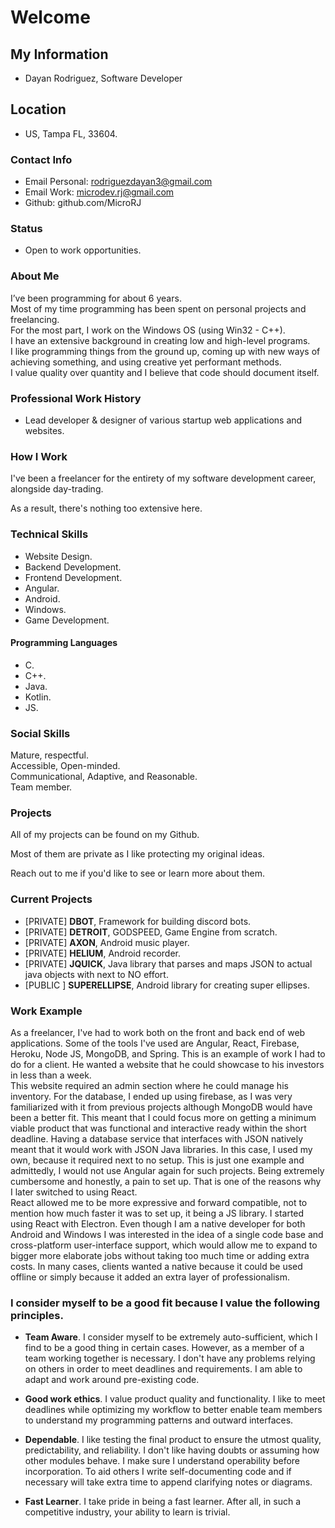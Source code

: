 # Welcome 

## My Information
- Dayan Rodriguez, Software Developer

## Location
- US, Tampa FL, 33604. 

### Contact Info
- Email Personal:  rodriguezdayan3@gmail.com
- Email Work:      microdev.rj@gmail.com
- Github:          github.com/MicroRJ

### Status 
- Open to work opportunities. 

### About Me

I’ve been programming for about 6 years.                                                                                                         
Most of my time programming has been spent on personal projects and freelancing.                                                                                                            
For the most part, I work on the Windows OS (using Win32 - C++).                                                                                                                             
I have an extensive background in creating low and high-level programs.                                                                                                                        
I like programming things from the ground up, coming up with new ways of achieving something, and using creative yet performant methods.                                                                                                                                      
I value quality over quantity and I believe that code should document itself.                                                                                                                                                              

### Professional Work History 
- Lead developer & designer of various startup web applications and websites.  

### How I Work   

I've been a freelancer for the entirety of my software development career, alongside day-trading.     

As a result, there's nothing too extensive here. 

### Technical Skills
- Website Design. 
- Backend Development. 
- Frontend Development. 
- Angular. 
- Android. 
- Windows. 
- Game Development. 
#### Programming Languages
- C.
- C++.
- Java.
- Kotlin.
- JS. 

### Social Skills
Mature, respectful.                         
Accessible, Open-minded.      
Communicational, Adaptive, and Reasonable.   
Team member.      

### Projects
All of my projects can be found on my Github. 

Most of them are private as I like protecting my original ideas.  

Reach out to me if you'd like to see or learn more about them. 

### Current Projects
- [PRIVATE] **DBOT**,         Framework for building discord bots. 
- [PRIVATE] **DETROIT**,      GODSPEED, Game Engine from scratch. 
- [PRIVATE] **AXON**,         Android music player. 
- [PRIVATE] **HELIUM**,       Android recorder. 
- [PRIVATE] **JQUICK**,       Java library that parses and maps JSON to actual java objects with next to NO effort. 
- [PUBLIC ] **SUPERELLIPSE**, Android library for creating super ellipses. 


### Work Example
As a freelancer, I've had to work both on the front and back end of web applications. 
Some of the tools I've used are Angular, React, Firebase, Heroku, Node JS, MongoDB, and Spring. 
This is an example of work I had to do for a client. 
He wanted a website that he could showcase to his investors in less than a week.  
This website required an admin section where he could manage his inventory. 
For the database, I ended up using firebase, as I was very familiarized with it from previous projects although MongoDB would have been a better fit. 
This meant that I could focus more on getting a minimum viable product that was functional and interactive ready within the short deadline. 
Having a database service that interfaces with JSON natively meant that it would work with JSON Java libraries. In this case, I used my own, because it required next to no setup. 
This is just one example and admittedly, I would not use Angular again for such projects. Being extremely cumbersome and honestly, a pain to set up. 
That is one of the reasons why I later switched to using React.   
React allowed me to be more expressive and forward compatible, not to mention how much faster it was to set up, it being a JS library.
I started using React with Electron. 
Even though I am a native developer for both Android and Windows I was interested in the idea of a single code base and cross-platform user-interface support, which would allow me to expand to bigger more elaborate jobs without taking too much time or adding extra costs.
In many cases, clients wanted a native because it could be used offline or simply because it added an extra layer of professionalism.  

### I consider myself to be a good fit because I value the following principles. 
 
- **Team Aware**. I consider myself to be extremely auto-sufficient, which I find to be a good thing in certain cases. However, as a member of a team working together is necessary. I don't have any problems relying on others in order to meet deadlines and requirements. I am able to adapt and work around pre-existing code. 

- **Good work ethics**. I value product quality and functionality.  I like to meet deadlines while optimizing my workflow to better enable team members to understand my programming patterns and outward interfaces. 

- **Dependable**. I like testing the final product to ensure the utmost quality, predictability, and reliability. I don't like having doubts or assuming how other modules behave. I make sure I understand operability before incorporation. To aid others I write self-documenting code and if necessary will take extra time to append clarifying notes or diagrams.

- **Fast Learner**. I take pride in being a fast learner. After all, in such a competitive industry, your ability to learn is trivial. 



